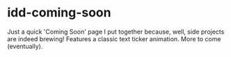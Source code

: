 # idd-coming-soon
Just a quick 'Coming Soon' page I put together because, well, side projects are indeed brewing! Features a classic text ticker animation. More to come (eventually).
